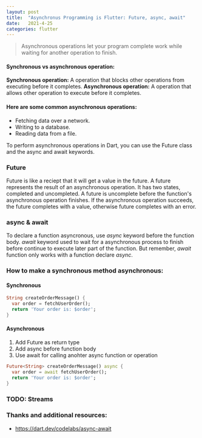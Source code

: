 ```yaml
---
layout: post
title:  "Asynchronus Programming is Flutter: Future, async, await"
date:   2021-4-25
categories: flutter
---
```


> Asynchronous operations let your program complete work while waiting for another operation to finish. 

#### Synchronous vs asynchronous operation:
**Synchronous operation:** A operation that blocks other operations from executing before it completes.
**Asynchronous operation:** A operation that allows other operation to execute before it completes.

#### Here are some common asynchronous operations:
* Fetching data over a network.
* Writing to a database.
* Reading data from a file.

To perform asynchronous operations in Dart, you can use the Future class and the async and await keywords.

### Future
Future is like a reciept that it will get a value in the future. A future represents the result of an asynchronous operation. It has two states, completed and uncompleted. A future is uncomplete before the function's asynchronous operation finishes. If the asynchronous operation succeeds, the future completes with a value, otherwise future completes with an error.

### async & await
To declare a function asyncronous, use *async* keyword before the function body. 
*await* keyword used to wait for a asynchronous process to finish before continue to execute later part of the function. But remember, *await* function only works with a function declare *async*. 

### How to make a synchronous method asynchronous:

#### Synchronous

```dart
String createOrderMessage() {
  var order = fetchUserOrder();
  return 'Your order is: $order';
}
```

#### Asynchronous
1. Add Future as return type
2. Add async before function body
3. Use await for calling anohter async function or operation

```dart
Future<String> createOrderMessage() async {
  var order = await fetchUserOrder();
  return 'Your order is: $order';
}
```

### TODO: Streams

### Thanks and additional resources:
* <https://dart.dev/codelabs/async-await>
